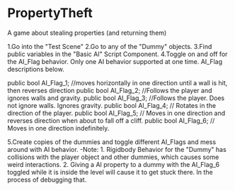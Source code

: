 # PropertyTheft
A game about stealing properties (and returning them)

1.Go into the "Test Scene"
2.Go to any of the "Dummy" objects.
3.Find public variables in the "Basic AI" Script Component.
4.Toggle on and off for the AI_Flag behavior. Only one AI behavior supported at one time. AI_Flag descriptions below.


public bool AI_Flag_1; //moves horizontally in one direction until a wall is hit, then reverses direction
public bool AI_Flag_2; //Follows the player and ignores walls and gravity. 
public bool AI_Flag_3; //Follows the player. Does not ignore walls. Ignores gravity. 
public bool AI_Flag_4; // Rotates in the direction of the player. 
public bool AI_Flag_5; // Moves in one direction and reverses direction when about to fall off a cliff.
public bool AI_Flag_6; // Moves in one direction indefinitely.


5.Create copies of the dummies and toggle different AI_Flags and mess around with AI behavior.
    -Note: 
    1. Rigidbody Behavior for the "Dummy" has collisions with the player object and other dummies, which causes some weird interactions.
    2. Giving a AI property to a dummy with the AI_Flag_6 toggled while it is inside the level will cause it to get stuck there. In the process of debugging that.
